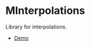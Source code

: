 # MInterpolations

Library for interpolations.

* [Demo](http://nbviewer.jupyter.org/github/myuuuuun/oyama_seminar2016/blob/master/exercise/ex01/ex01_demo.ipynb)